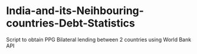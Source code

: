 # India-and-its-Neihbouring-countries-Debt-Statistics
Script to obtain PPG Bilateral lending between 2 countries using World Bank API
